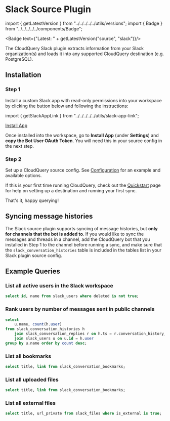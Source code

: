 # Slack Source Plugin

import { getLatestVersion } from "../../../../../utils/versions";
import { Badge } from "../../../../../components/Badge";

<Badge text={"Latest: " + getLatestVersion("source", "slack")}/>

The CloudQuery Slack plugin extracts information from your Slack organization(s) and loads it into any supported CloudQuery destination (e.g. PostgreSQL).

## Installation

### Step 1

Install a custom Slack app with read-only permissions into your workspace by clicking the button below and following the instructions:

import { getSlackAppLink } from "../../../../../utils/slack-app-link";

<div style={{marginTop: '1em'}}>
    <a target="_blank" href={getSlackAppLink()} class="btn btn-blue">Install App</a>
</div>

Once installed into the workspace, go to **Install App** (under **Settings**) and **copy the Bot User OAuth Token**. You will need this in your source config in the next step.

### Step 2

Set up a CloudQuery source config. See [Configuration](/docs/plugins/sources/slack/configuration) for an example and available options.

If this is your first time running CloudQuery, check out the [Quickstart](/docs/quickstart) page for help on setting up a destination and running your first sync. 

That's it, happy querying!

## Syncing message histories

The Slack source plugin supports syncing of message histories, but **only for channels that the bot is added to**. If you would like to sync the messages and threads in a channel, add the CloudQuery bot that you installed in Step 1 to the channel before running a sync, and make sure that the `slack_conversation_histories` table is included in the tables list in your Slack plugin source config.

## Example Queries

### List all active users in the Slack workspace

```sql
select id, name from slack_users where deleted is not true;
```

### Rank users by number of messages sent in public channels

```sql
select 
    u.name, count(h.user) 
from slack_conversation_histories h 
    join slack_conversation_replies r on h.ts = r.conversation_history_ts 
    join slack_users u on u.id = h.user 
group by u.name order by count desc;
```

### List all bookmarks

```sql
select title, link from slack_conversation_bookmarks;
```


### List all uploaded files

```sql
select title, link from slack_conversation_bookmarks;
```

### List all external files

```sql
select title, url_private from slack_files where is_external is true;
``` 